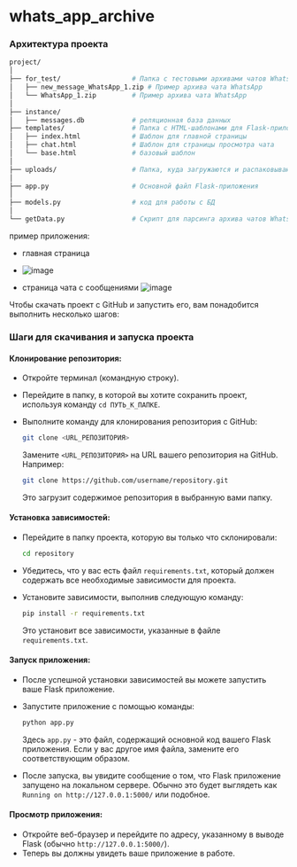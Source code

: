 # whats_app_archive

### Архитектура проекта
  ```bash
project/
│
├── for_test/                  # Папка с тестовыми архивами чатов WhatsApp
│   ├── new_message_WhatsApp_1.zip # Пример архива чата WhatsApp
│   └── WhatsApp_1.zip         # Пример архива чата WhatsApp
│
├── instance/
│   ├── messages.db            # реляционная база данных 
├── templates/                 # Папка с HTML-шаблонами для Flask-приложения
│   ├── index.html             # Шаблон для главной страницы
│   ├── chat.html              # Шаблон для страницы просмотра чата
│   └── base.html              # базовый шаблон
│
├── uploads/                   # Папка, куда загружаются и распаковываются архивы
│
├── app.py                     # Основной файл Flask-приложения
│
├── models.py                  # код для работы с БД
│
└── getData.py                 # Скрипт для парсинга архива чатов WhatsApp

  ```

пример приложения:
- главная страница
- ![image](https://github.com/makarova1507ana/whats_app_archive/assets/103330304/979ce433-3552-4079-b5e3-6cf4db774406)


- страница чата с сообщениями
![image](https://github.com/makarova1507ana/whats_app_archive/assets/103330304/69d1ecf0-8c5f-41a8-8c6a-02c80c4d6679)




Чтобы скачать проект с GitHub и запустить его, вам понадобится выполнить несколько шагов:

### Шаги для скачивания и запуска проекта

#### Клонирование репозитория:

- Откройте терминал (командную строку).
- Перейдите в папку, в которой вы хотите сохранить проект, используя команду `cd ПУТЬ_К_ПАПКЕ`.
- Выполните команду для клонирования репозитория с GitHub:

    ```bash
    git clone <URL_РЕПОЗИТОРИЯ>
    ```

    Замените `<URL_РЕПОЗИТОРИЯ>` на URL вашего репозитория на GitHub. Например:

    ```bash
    git clone https://github.com/username/repository.git
    ```

    Это загрузит содержимое репозитория в выбранную вами папку.

#### Установка зависимостей:

- Перейдите в папку проекта, которую вы только что склонировали:

    ```bash
    cd repository
    ```

- Убедитесь, что у вас есть файл `requirements.txt`, который должен содержать все необходимые зависимости для проекта.
- Установите зависимости, выполнив следующую команду:

    ```bash
    pip install -r requirements.txt
    ```

    Это установит все зависимости, указанные в файле `requirements.txt`.

#### Запуск приложения:

- После успешной установки зависимостей вы можете запустить ваше Flask приложение.
- Запустите приложение с помощью команды:

    ```bash
    python app.py
    ```

    Здесь `app.py` - это файл, содержащий основной код вашего Flask приложения. Если у вас другое имя файла, замените его соответствующим образом.
- После запуска, вы увидите сообщение о том, что Flask приложение запущено на локальном сервере. Обычно это будет выглядеть как `Running on http://127.0.0.1:5000/` или подобное.

#### Просмотр приложения:

- Откройте веб-браузер и перейдите по адресу, указанному в выводе Flask (обычно `http://127.0.0.1:5000/`).
- Теперь вы должны увидеть ваше приложение в работе.



